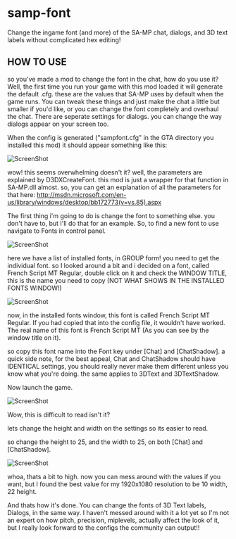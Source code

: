 samp-font
=========

Change the ingame font (and more) of the SA-MP chat, dialogs, and 3D text labels without complicated hex editing!

HOW TO USE
----------
so you've made a mod to change the font in the chat, how do you use it? Well, the first time you run your game with this mod loaded it will generate the default .cfg. these are the values that SA-MP uses by default when the game runs. You can tweak these things and just make the chat a little but smaller if you'd like, or you can change the font completely and overhaul the chat. There are seperate settings for dialogs. you can change the way dialogs appear on your screen too.

When the config is generated ("sampfont.cfg" in the GTA directory you installed this mod) it should appear something like this:

![ScreenShot](https://sixtytiger.com/tiger/random/default_cfg.png)

wow! this seems overwhelming doesn't it? well, the parameters are explained by D3DXCreateFont. this mod is just a wrapper for that function in SA-MP.dll almost. so, you can get an explanation of all the parameters for that here: http://msdn.microsoft.com/en-us/library/windows/desktop/bb172773(v=vs.85).aspx

The first thing i'm going to do is change the font to something else. you don't have to, but I'll do that for an example. So, to find a new font to use navigate to Fonts in control panel.

![ScreenShot](https://sixtytiger.com/tiger/random/fontslist.png)

here we have a list of installed fonts, in GROUP form! you need to get the individual font. so I looked around a bit and i decided on a font, called French Script MT Regular, double click on it and check the WINDOW TITLE, this is the name you need to copy (NOT WHAT SHOWS IN THE INSTALLED FONTS WINDOW!)

![ScreenShot](https://sixtytiger.com/tiger/random/myfont.png)

now, in the installed fonts window, this font is called French Script MT Regular. If you had copied that into the config file, it wouldn't have worked. The real name of this font is French Script MT (As you can see by the window title on it).

so copy this font name into the Font key under [Chat] and [ChatShadow]. a quick side note, for the best appeal, Chat and ChatShadow should have IDENTICAL settings, you should really never make them different unless you know what you're doing. the same applies to 3DText and 3DTextShadow.

Now launch the game.

![ScreenShot](https://sixtytiger.com/tiger/random/low_height_width.png)

Wow, this is difficult to read isn't it?

lets change the height and width on the settings so its easier to read.

so change the height to 25, and the width to 25, on both [Chat] and [ChatShadow].

![ScreenShot](https://sixtytiger.com/tiger/random/high_height_width.png)

whoa, thats a bit to high. now you can mess around with the values if you want, but I found the best value for my 1920x1080 resolution to be 10 width, 22 height.

And thats how it's done. You can change the fonts of 3D Text labels, Dialogs, in the same way. I haven't messed around with it a lot yet so I'm not an expert on how pitch, precision, miplevels, actually affect the look of it, but I really look forward to the configs the community can output!!
